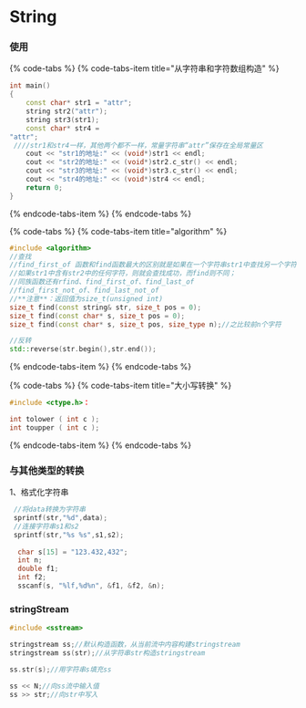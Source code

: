 # String

### 使用

{% code-tabs %}
{% code-tabs-item title="从字符串和字符数组构造" %}
```cpp
int main()
{
	const char* str1 = "attr";
	string str2("attr");
	string str3(str1);
	const char* str4 = 
"attr";
 ////str1和str4一样，其他两个都不一样，常量字符串“attr”保存在全局常量区
	cout << "str1的地址:" << (void*)str1 << endl;
	cout << "str2的地址:" << (void*)str2.c_str() << endl;
	cout << "str3的地址:" << (void*)str3.c_str() << endl;
	cout << "str4的地址:" << (void*)str4 << endl;
	return 0;
}
```
{% endcode-tabs-item %}
{% endcode-tabs %}

{% code-tabs %}
{% code-tabs-item title="algorithm" %}
```cpp
#include <algorithm> 
//查找
//find_first_of 函数和find函数最大的区别就是如果在一个字符串str1中查找另一个字符串str2，
//如果str1中含有str2中的任何字符，则就会查找成功，而find则不同；
//同族函数还有rfind、find_first_of、find_last_of
//find_first_not_of、find_last_not_of
//**注意**：返回值为size_t(unsigned int)
size_t find(const string& str, size_t pos = 0);
size_t find(const char* s, size_t pos = 0);
size_t find(const char* s, size_t pos, size_type n);//之比较前n个字符

//反转
std::reverse(str.begin(),str.end());
```
{% endcode-tabs-item %}
{% endcode-tabs %}

{% code-tabs %}
{% code-tabs-item title="大小写转换" %}
```cpp
#include <ctype.h>：

int tolower ( int c );
int toupper ( int c );
```
{% endcode-tabs-item %}
{% endcode-tabs %}

### 与其他类型的转换 

1、格式化字符串

```cpp
 //将data转换为字符串
 sprintf(str,"%d",data);
 //连接字符串s1和s2
 sprintf(str,"%s %s",s1,s2);
 
  char s[15] = "123.432,432";
  int n;
  double f1;
  int f2;
  sscanf(s, "%lf,%d%n", &f1, &f2, &n);
```

### stringStream

```cpp
#include <sstream>

stringstream ss;//默认构造函数，从当前流中内容构建stringstream
stringstream ss(str);//从字符串str构造stringstream

ss.str(s);//用字符串s填充ss

ss << N;//向ss流中输入值
ss >> str;//向str中写入
```

